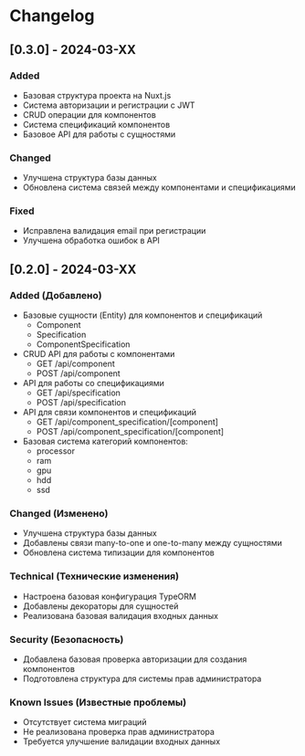 # Changelog

## [0.3.0] - 2024-03-XX

### Added
- Базовая структура проекта на Nuxt.js
- Система авторизации и регистрации с JWT
- CRUD операции для компонентов
- Система спецификаций компонентов
- Базовое API для работы с сущностями

### Changed
- Улучшена структура базы данных
- Обновлена система связей между компонентами и спецификациями

### Fixed
- Исправлена валидация email при регистрации
- Улучшена обработка ошибок в API

## [0.2.0] - 2024-03-XX

### Added (Добавлено)
- Базовые сущности (Entity) для компонентов и спецификаций
  - Component
  - Specification
  - ComponentSpecification
- CRUD API для работы с компонентами
  - GET /api/component
  - POST /api/component
- API для работы со спецификациями
  - GET /api/specification
  - POST /api/specification
- API для связи компонентов и спецификаций
  - GET /api/component_specification/[component]
  - POST /api/component_specification/[component]
- Базовая система категорий компонентов:
  - processor
  - ram
  - gpu
  - hdd
  - ssd

### Changed (Изменено)
- Улучшена структура базы данных
- Добавлены связи many-to-one и one-to-many между сущностями
- Обновлена система типизации для компонентов

### Technical (Технические изменения)
- Настроена базовая конфигурация TypeORM
- Добавлены декораторы для сущностей
- Реализована базовая валидация входных данных

### Security (Безопасность)
- Добавлена базовая проверка авторизации для создания компонентов
- Подготовлена структура для системы прав администратора

### Known Issues (Известные проблемы)
- Отсутствует система миграций
- Не реализована проверка прав администратора
- Требуется улучшение валидации входных данных 